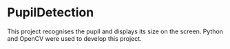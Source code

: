 # PupilDetection
This project recognises the pupil and displays its size on the screen. Python and OpenCV were used to develop this project. 
